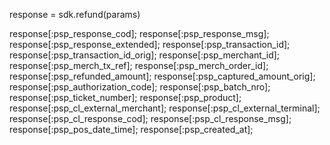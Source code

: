 response = sdk.refund(params)

response[:psp_response_cod];
response[:psp_response_msg];
response[:psp_response_extended];
response[:psp_transaction_id];
response[:psp_transaction_id_orig];
response[:psp_merchant_id];
response[:psp_merch_tx_ref];
response[:psp_merch_order_id];
response[:psp_refunded_amount];
response[:psp_captured_amount_orig];
response[:psp_authorization_code];
response[:psp_batch_nro];
response[:psp_ticket_number];
response[:psp_product];
response[:psp_cl_external_merchant];
response[:psp_cl_external_terminal];
response[:psp_cl_response_cod];
response[:psp_cl_response_msg];
response[:psp_pos_date_time];
response[:psp_created_at];
